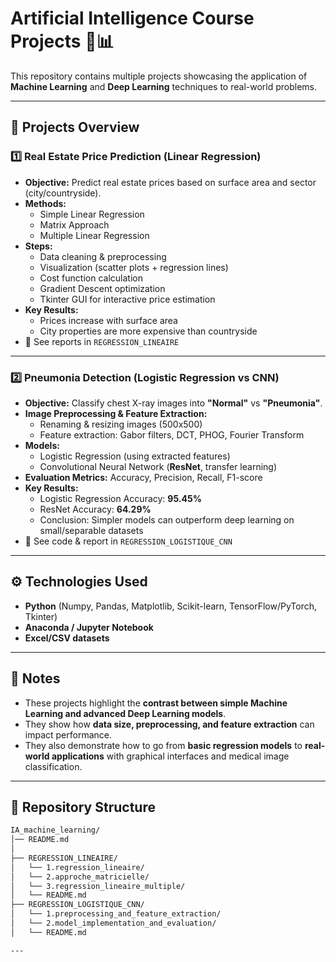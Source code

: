 # Artificial Intelligence Course Projects 🤖📊

This repository contains multiple projects showcasing the application of **Machine Learning** and **Deep Learning** techniques to real-world problems.

---

## 📂 Projects Overview

### 1️⃣ Real Estate Price Prediction (Linear Regression)
- **Objective:** Predict real estate prices based on surface area and sector (city/countryside).
- **Methods:**
  - Simple Linear Regression
  - Matrix Approach
  - Multiple Linear Regression
- **Steps:**
  - Data cleaning & preprocessing
  - Visualization (scatter plots + regression lines)
  - Cost function calculation
  - Gradient Descent optimization
  - Tkinter GUI for interactive price estimation
- **Key Results:**
  - Prices increase with surface area
  - City properties are more expensive than countryside
- 📄 See reports in `REGRESSION_LINEAIRE`

---

### 2️⃣ Pneumonia Detection (Logistic Regression vs CNN)
- **Objective:** Classify chest X-ray images into **"Normal"** vs **"Pneumonia"**.
- **Image Preprocessing & Feature Extraction:**
  - Renaming & resizing images (500x500)
  - Feature extraction: Gabor filters, DCT, PHOG, Fourier Transform
- **Models:**
  - Logistic Regression (using extracted features)
  - Convolutional Neural Network (**ResNet**, transfer learning)
- **Evaluation Metrics:** Accuracy, Precision, Recall, F1-score
- **Key Results:**
  - Logistic Regression Accuracy: **95.45%**
  - ResNet Accuracy: **64.29%**
  - Conclusion: Simpler models can outperform deep learning on small/separable datasets
- 📄 See code & report in `REGRESSION_LOGISTIQUE_CNN`

---

## ⚙️ Technologies Used
- **Python** (Numpy, Pandas, Matplotlib, Scikit-learn, TensorFlow/PyTorch, Tkinter)
- **Anaconda / Jupyter Notebook**
- **Excel/CSV datasets**

---

## 🎯 Notes
- These projects highlight the **contrast between simple Machine Learning and advanced Deep Learning models**.  
- They show how **data size, preprocessing, and feature extraction** can impact performance.  
- They also demonstrate how to go from **basic regression models** to **real-world applications** with graphical interfaces and medical image classification.

---

## 📌 Repository Structure
```bash
IA_machine_learning/
│── README.md
│
├── REGRESSION_LINEAIRE/
│   └── 1.regression_lineaire/
│   └── 2.approche_matricielle/
│   └── 3.regression_lineaire_multiple/
│   └── README.md
├── REGRESSION_LOGISTIQUE_CNN/
│   └── 1.preprocessing_and_feature_extraction/
│   └── 2.model_implementation_and_evaluation/
│   └── README.md

---